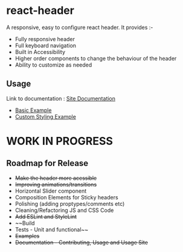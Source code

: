 # react-header
A responsive, easy to configure react header.
It provides :-
 * Fully responsive header
 * Full keyboard navigation
 * Built in Accessibility
 * Higher order components to change the behaviour of the header
 * Ability to customize as needed

## Usage
Link to documentation : [Site Documentation](https://sk1981.github.io/react-header/)
* [Basic Example](https://sk1981.github.io/react-header/basic)
* [Custom Styling Example](https://sk1981.github.io/react-header/styling)


# WORK IN PROGRESS
## Roadmap for Release
* ~~Make the header more acessible~~
* ~~Improving animations/transitions~~
* Horizontal Slider component
* Composition Elements for Sticky headers
* Polishing (adding proptypes/comments etc)
* Cleaning/Refactoring JS and CSS Code
* ~~Add ESLint and StyleLint~~
* ~~Build
* Tests - Unit and functional~~
* ~~Examples~~
* ~~Documentation - Contributing, Usage and Usage Site~~
